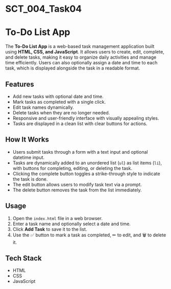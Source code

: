 # SCT_004_Task04
# To-Do List App

The **To-Do List App** is a web-based task management application built using **HTML, CSS, and JavaScript**. It allows users to create, edit, complete, and delete tasks, making it easy to organize daily activities and manage time efficiently. Users can also optionally assign a date and time to each task, which is displayed alongside the task in a readable format.

## Features
- Add new tasks with optional date and time.
- Mark tasks as completed with a single click.
- Edit task names dynamically.
- Delete tasks when they are no longer needed.
- Responsive and user-friendly interface with visually appealing styles.
- Tasks are displayed in a clean list with clear buttons for actions.

## How It Works
- Users submit tasks through a form with a text input and optional datetime input.
- Tasks are dynamically added to an unordered list (`ul`) as list items (`li`), with buttons for completing, editing, or deleting the task.
- Clicking the complete button toggles a strike-through style to indicate the task is done.
- The edit button allows users to modify task text via a prompt.
- The delete button removes the task from the list immediately.

## Usage
1. Open the `index.html` file in a web browser.
2. Enter a task name and optionally select a date and time.
3. Click **Add Task** to save it to the list.
4. Use the ✅ button to mark a task as completed, ✏ to edit, and 🗑 to delete it.

## Tech Stack
- HTML
- CSS
- JavaScript
